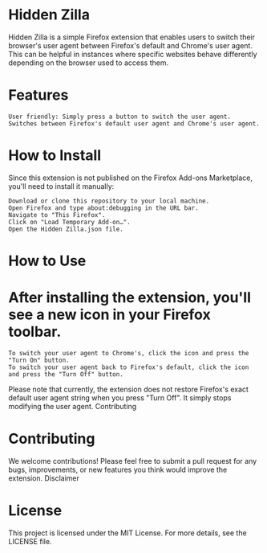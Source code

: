 # Hidden Zilla

Hidden Zilla is a simple Firefox extension that enables users to switch their browser's user agent between Firefox's default and Chrome's user agent. This can be helpful in instances where specific websites behave differently depending on the browser used to access them.

# Features

    User friendly: Simply press a button to switch the user agent.
    Switches between Firefox's default user agent and Chrome's user agent.

# How to Install

Since this extension is not published on the Firefox Add-ons Marketplace, you'll need to install it manually:

    Download or clone this repository to your local machine.
    Open Firefox and type about:debugging in the URL bar.
    Navigate to "This Firefox".
    Click on "Load Temporary Add-on…".
    Open the Hidden Zilla.json file.

# How to Use

# After installing the extension, you'll see a new icon in your Firefox toolbar.

    To switch your user agent to Chrome's, click the icon and press the "Turn On" button.
    To switch your user agent back to Firefox's default, click the icon and press the "Turn Off" button.

Please note that currently, the extension does not restore Firefox's exact default user agent string when you press "Turn Off". It simply stops modifying the user agent.
Contributing

# Contributing

We welcome contributions! Please feel free to submit a pull request for any bugs, improvements, or new features you think would improve the extension.
Disclaimer

# License

This project is licensed under the MIT License. For more details, see the LICENSE file.
